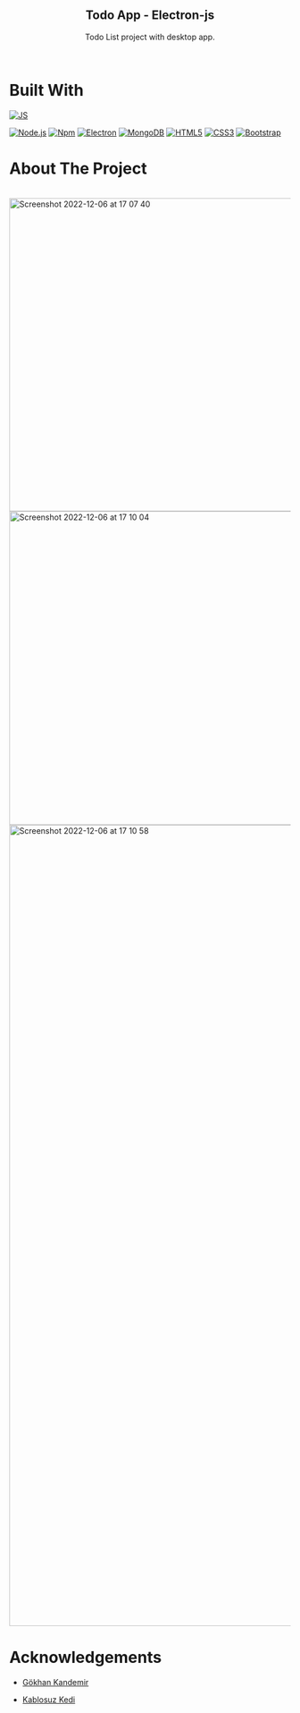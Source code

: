 <br />
<p align="center">
  <h2 align="center">Todo App - Electron-js</h2>
  <p align="center"> Todo List project with desktop app.</p>
   <br />
</p>

# Built With
[![JS](https://img.shields.io/badge/JavaScript-F7DF1E?style=for-the-badge&logo=JavaScript&logoColor=white)](https://www.javascript.com/)

[![Node.js](https://img.shields.io/badge/Node.js-339933?style=for-the-badge&logo=Node.js&logoColor=white)](https://nodejs.org/en/)
[![Npm](https://img.shields.io/badge/npm-CB3837?style=for-the-badge&logo=npm&logoColor=white)](https://www.npmjs.com/)
[![Electron](https://img.shields.io/badge/Electron-47848F?style=for-the-badge&logo=Electron&logoColor=white)](https://www.electronjs.org/)
[![MongoDB](https://img.shields.io/badge/MongoDB-47A248?style=for-the-badge&logo=MongoDB&logoColor=white)](https://www.mongodb.com/home)
[![HTML5](https://img.shields.io/badge/HTML5-E34F26?style=for-the-badge&logo=HTML5&logoColor=white)](https://www.w3schools.com/html/)
[![CSS3](https://img.shields.io/badge/CSS3-1572B6?style=for-the-badge&logo=CSS3&logoColor=white)](https://www.w3schools.com/css/)
[![Bootstrap](https://img.shields.io/badge/Bootstrap-7952B3?style=for-the-badge&logo=Bootstrap&logoColor=white)](https://getbootstrap.com/)


# About The Project
<br/>
<img width="560" alt="Screenshot 2022-12-06 at 17 07 40" src="https://user-images.githubusercontent.com/68536015/205942114-9a3e9a4f-3536-44ce-90d7-49ef4ce22934.png">
<img width="561" alt="Screenshot 2022-12-06 at 17 10 04" src="https://user-images.githubusercontent.com/68536015/205942345-094533f7-7e6f-49a8-9870-2db7a5f90578.png">
<img width="1433" alt="Screenshot 2022-12-06 at 17 10 58" src="https://user-images.githubusercontent.com/68536015/205942374-a9f10e44-bee1-458a-9514-4ed6e3ad556a.png">

# Acknowledgements

- [Gökhan Kandemir](https://www.linkedin.com/in//)

- [Kablosuz Kedi](https://www.youtube.com/@kablosuzkedi/)